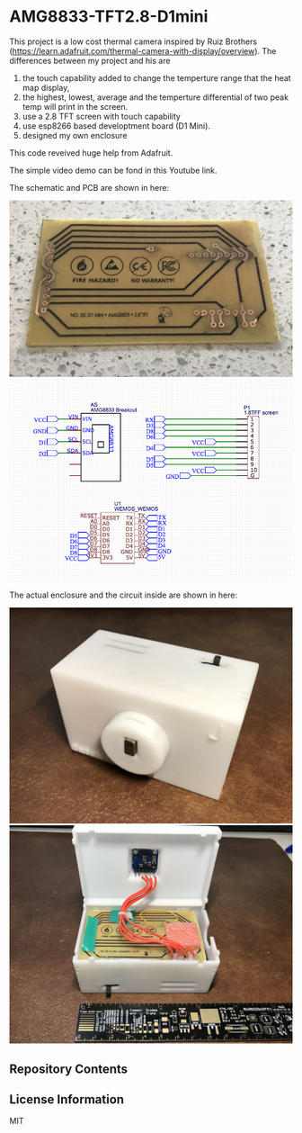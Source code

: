 # AMG8833-TFT2.8-D1mini

This project is a low cost thermal camera inspired by Ruiz Brothers (https://learn.adafruit.com/thermal-camera-with-display/overview). The differences between my project and his are 
1) the touch capability added to change the temperture range that the heat map display, 
2) the highest, lowest, average and the temperture differential of two peak temp will print in the screen.
3) use a 2.8 TFT screen with touch capability
4) use esp8266 based developtment board (D1 Mini).
5) designed my own enclosure

This code reveived huge help from Adafruit.

The simple video demo can be fond in this Youtube link.

The schematic and PCB are shown in here:

![overview](https://raw.githubusercontent.com/JieGH/AMG8833-TFT2.8-D1mini/master/Pics/PCB.jpg)
![overview](https://raw.githubusercontent.com/JieGH/AMG8833-TFT2.8-D1mini/master/Pics/schematic.png)

The actual enclosure and the circuit inside are shown in here:

![overview](https://raw.githubusercontent.com/JieGH/AMG8833-TFT2.8-D1mini/master/Pics/Capture.jpg)
![overview](https://raw.githubusercontent.com/JieGH/AMG8833-TFT2.8-D1mini/master/Pics/Capture_2.jpg)


Repository Contents
-------------------


License Information
-------------------

MIT
